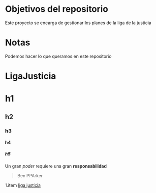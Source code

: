 # Objetivos del repositorio

Este proyecto se encarga de gestionar los planes de la liga de la justicia

# Notas

Podemos hacer lo que queramos en este repositorio
# LigaJusticia

# h1

## h2

### h3

#### h4

##### h5

Un gran _poder_ requiere una gran **responsabilidad**
>Ben  PPArker

1.item
[liga justicia](http://i.imgur.com/28b1LJL.jpg)
